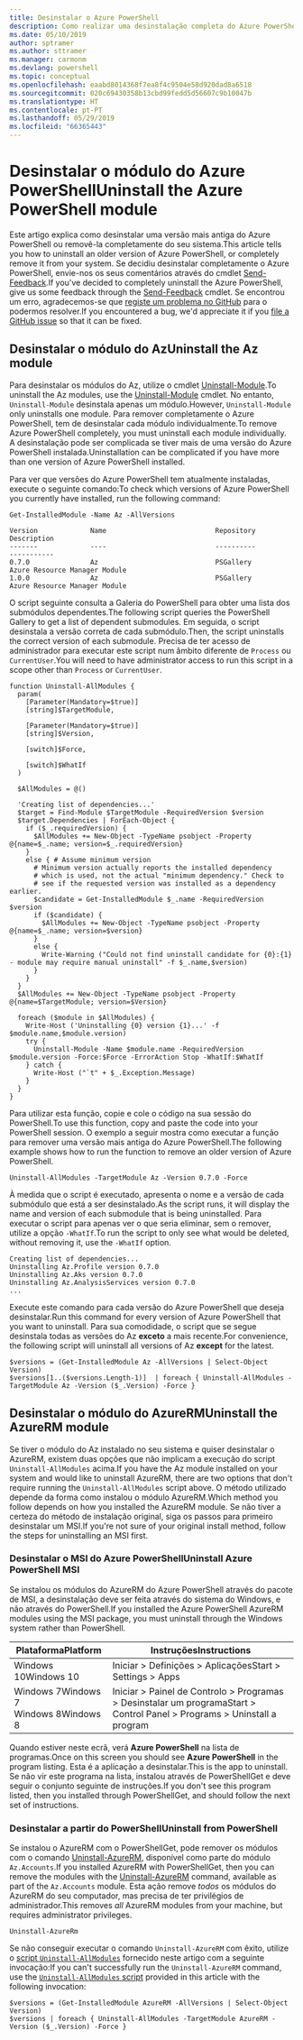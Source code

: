 ```yaml
---
title: Desinstalar o Azure PowerShell
description: Como realizar uma desinstalação completa do Azure PowerShell
ms.date: 05/10/2019
author: sptramer
ms.author: sttramer
ms.manager: carmonm
ms.devlang: powershell
ms.topic: conceptual
ms.openlocfilehash: eaabd8014368f7ea8f4c9504e58d920dad8a6518
ms.sourcegitcommit: 020c69430358b13cbd99fedd5d56607c9b10047b
ms.translationtype: HT
ms.contentlocale: pt-PT
ms.lasthandoff: 05/29/2019
ms.locfileid: "66365443"
---
```

# <a name="uninstall-the-azure-powershell-module"></a><span data-ttu-id="ffe99-103">Desinstalar o módulo do Azure PowerShell</span><span class="sxs-lookup"><span data-stu-id="ffe99-103">Uninstall the Azure PowerShell module</span></span>

<span data-ttu-id="ffe99-104">Este artigo explica como desinstalar uma versão mais antiga do Azure PowerShell ou removê-la completamente do seu sistema.</span><span class="sxs-lookup"><span data-stu-id="ffe99-104">This article tells you how to uninstall an older version of Azure PowerShell, or completely remove it from your system.</span></span> <span data-ttu-id="ffe99-105">Se decidiu desinstalar completamente o Azure PowerShell, envie-nos os seus comentários através do cmdlet [Send-Feedback](/powershell/module/az.accounts/send-feedback).</span><span class="sxs-lookup"><span data-stu-id="ffe99-105">If you've decided to completely uninstall the Azure PowerShell, give us some feedback through the [Send-Feedback](/powershell/module/az.accounts/send-feedback) cmdlet.</span></span>
<span data-ttu-id="ffe99-106">Se encontrou um erro, agradecemos-se que [registe um problema no GitHub](https://github.com/azure/azure-powershell/issues) para o podermos resolver.</span><span class="sxs-lookup"><span data-stu-id="ffe99-106">If you encountered a bug, we'd appreciate it if you [file a GitHub issue](https://github.com/azure/azure-powershell/issues) so that it can be fixed.</span></span>

## <a name="uninstall-the-az-module"></a><span data-ttu-id="ffe99-107">Desinstalar o módulo do Az</span><span class="sxs-lookup"><span data-stu-id="ffe99-107">Uninstall the Az module</span></span>

<span data-ttu-id="ffe99-108">Para desinstalar os módulos do Az, utilize o cmdlet [Uninstall-Module](/powershell/module/powershellget/uninstall-module).</span><span class="sxs-lookup"><span data-stu-id="ffe99-108">To uninstall the Az modules, use the [Uninstall-Module](/powershell/module/powershellget/uninstall-module) cmdlet.</span></span> <span data-ttu-id="ffe99-109">No entanto, `Uninstall-Module` desinstala apenas um módulo.</span><span class="sxs-lookup"><span data-stu-id="ffe99-109">However, `Uninstall-Module` only uninstalls one module.</span></span> <span data-ttu-id="ffe99-110">Para remover completamente o Azure PowerShell, tem de desinstalar cada módulo individualmente.</span><span class="sxs-lookup"><span data-stu-id="ffe99-110">To remove Azure PowerShell completely, you must uninstall each module individually.</span></span> <span data-ttu-id="ffe99-111">A desinstalação pode ser complicada se tiver mais de uma versão do Azure PowerShell instalada.</span><span class="sxs-lookup"><span data-stu-id="ffe99-111">Uninstallation can be complicated if you have more than one version of Azure PowerShell installed.</span></span>

<span data-ttu-id="ffe99-112">Para ver que versões do Azure PowerShell tem atualmente instaladas, execute o seguinte comando:</span><span class="sxs-lookup"><span data-stu-id="ffe99-112">To check which versions of Azure PowerShell you currently have installed, run the following command:</span></span>

```powershell-interactive
Get-InstalledModule -Name Az -AllVersions
```

```output
Version             Name                           Repository           Description
-------             ----                           ----------           -----------
0.7.0               Az                             PSGallery            Azure Resource Manager Module
1.0.0               Az                             PSGallery            Azure Resource Manager Module
```

<a name="uninstall-script"/>

<span data-ttu-id="ffe99-113">O script seguinte consulta a Galeria do PowerShell para obter uma lista dos submódulos dependentes.</span><span class="sxs-lookup"><span data-stu-id="ffe99-113">The following script queries the PowerShell Gallery to get a list of dependent submodules.</span></span> <span data-ttu-id="ffe99-114">Em seguida, o script desinstala a versão correta de cada submódulo.</span><span class="sxs-lookup"><span data-stu-id="ffe99-114">Then, the script uninstalls the correct version of each submodule.</span></span> <span data-ttu-id="ffe99-115">Precisa de ter acesso de administrador para executar este script num âmbito diferente de `Process` ou `CurrentUser`.</span><span class="sxs-lookup"><span data-stu-id="ffe99-115">You will need to have administrator access to run this script in a scope other than `Process` or `CurrentUser`.</span></span>

```powershell-interactive
function Uninstall-AllModules {
  param(
    [Parameter(Mandatory=$true)]
    [string]$TargetModule,

    [Parameter(Mandatory=$true)]
    [string]$Version,

    [switch]$Force,

    [switch]$WhatIf
  )
  
  $AllModules = @()
  
  'Creating list of dependencies...'
  $target = Find-Module $TargetModule -RequiredVersion $version
  $target.Dependencies | ForEach-Object {
    if ($_.requiredVersion) {
      $AllModules += New-Object -TypeName psobject -Property @{name=$_.name; version=$_.requiredVersion}
    }
    else { # Assume minimum version
      # Minimum version actually reports the installed dependency
      # which is used, not the actual "minimum dependency." Check to
      # see if the requested version was installed as a dependency earlier.
      $candidate = Get-InstalledModule $_.name -RequiredVersion $version
      if ($candidate) {
        $AllModules += New-Object -TypeName psobject -Property @{name=$_.name; version=$version}
      }
      else {
        Write-Warning ("Could not find uninstall candidate for {0}:{1} - module may require manual uninstall" -f $_.name,$version)
      }
    }
  }
  $AllModules += New-Object -TypeName psobject -Property @{name=$TargetModule; version=$Version}

  foreach ($module in $AllModules) {
    Write-Host ('Uninstalling {0} version {1}...' -f $module.name,$module.version)
    try {
      Uninstall-Module -Name $module.name -RequiredVersion $module.version -Force:$Force -ErrorAction Stop -WhatIf:$WhatIf
    } catch {
      Write-Host ("`t" + $_.Exception.Message)
    }
  }
}
```

<span data-ttu-id="ffe99-116">Para utilizar esta função, copie e cole o código na sua sessão do PowerShell.</span><span class="sxs-lookup"><span data-stu-id="ffe99-116">To use this function, copy and paste the code into your PowerShell session.</span></span> <span data-ttu-id="ffe99-117">O exemplo a seguir mostra como executar a função para remover uma versão mais antiga do Azure PowerShell.</span><span class="sxs-lookup"><span data-stu-id="ffe99-117">The following example shows how to run the function to remove an older version of Azure PowerShell.</span></span>

```powershell-interactive
Uninstall-AllModules -TargetModule Az -Version 0.7.0 -Force
```

<span data-ttu-id="ffe99-118">À medida que o script é executado, apresenta o nome e a versão de cada submódulo que está a ser desinstalado.</span><span class="sxs-lookup"><span data-stu-id="ffe99-118">As the script runs, it will display the name and version of each submodule that is being uninstalled.</span></span> <span data-ttu-id="ffe99-119">Para executar o script para apenas ver o que seria eliminar, sem o remover, utilize a opção `-WhatIf`.</span><span class="sxs-lookup"><span data-stu-id="ffe99-119">To run the script to only see what would be deleted, without removing it, use the `-WhatIf` option.</span></span>

```output
Creating list of dependencies...
Uninstalling Az.Profile version 0.7.0
Uninstalling Az.Aks version 0.7.0
Uninstalling Az.AnalysisServices version 0.7.0
...
```

<span data-ttu-id="ffe99-120">Execute este comando para cada versão do Azure PowerShell que deseja desinstalar.</span><span class="sxs-lookup"><span data-stu-id="ffe99-120">Run this command for every version of Azure PowerShell that you want to uninstall.</span></span> <span data-ttu-id="ffe99-121">Para sua comodidade, o script que se segue desinstala todas as versões do Az __exceto__ a mais recente.</span><span class="sxs-lookup"><span data-stu-id="ffe99-121">For convenience, the following script will uninstall all versions of Az __except__ for the latest.</span></span>

```powershell-interactive
$versions = (Get-InstalledModule Az -AllVersions | Select-Object Version)
$versions[1..($versions.Length-1)]  | foreach { Uninstall-AllModules -TargetModule Az -Version ($_.Version) -Force }
```

## <a name="uninstall-the-azurerm-module"></a><span data-ttu-id="ffe99-122">Desinstalar o módulo do AzureRM</span><span class="sxs-lookup"><span data-stu-id="ffe99-122">Uninstall the AzureRM module</span></span>

<span data-ttu-id="ffe99-123">Se tiver o módulo do Az instalado no seu sistema e quiser desinstalar o AzureRM, existem duas opções que não implicam a execução do script `Uninstall-AllModules` acima.</span><span class="sxs-lookup"><span data-stu-id="ffe99-123">If you have the Az module installed on your system and would like to uninstall AzureRM, there are two options that don't require running the `Uninstall-AllModules` script above.</span></span> <span data-ttu-id="ffe99-124">O método utilizado depende da forma como instalou o módulo AzureRM.</span><span class="sxs-lookup"><span data-stu-id="ffe99-124">Which method you follow depends on how you installed the AzureRM module.</span></span>
<span data-ttu-id="ffe99-125">Se não tiver a certeza do método de instalação original, siga os passos para primeiro desinstalar um MSI.</span><span class="sxs-lookup"><span data-stu-id="ffe99-125">If you're not sure of your original install method, follow the steps for uninstalling an MSI first.</span></span>

### <a name="uninstall-azure-powershell-msi"></a><span data-ttu-id="ffe99-126">Desinstalar o MSI do Azure PowerShell</span><span class="sxs-lookup"><span data-stu-id="ffe99-126">Uninstall Azure PowerShell MSI</span></span>

<span data-ttu-id="ffe99-127">Se instalou os módulos do AzureRM do Azure PowerShell através do pacote de MSI, a desinstalação deve ser feita através do sistema do Windows, e não através do PowerShell.</span><span class="sxs-lookup"><span data-stu-id="ffe99-127">If you installed the Azure PowerShell AzureRM modules using the MSI package, you must uninstall through the Windows system rather than PowerShell.</span></span>

| <span data-ttu-id="ffe99-128">Plataforma</span><span class="sxs-lookup"><span data-stu-id="ffe99-128">Platform</span></span> | <span data-ttu-id="ffe99-129">Instruções</span><span class="sxs-lookup"><span data-stu-id="ffe99-129">Instructions</span></span> |
|----------|--------------|
| <span data-ttu-id="ffe99-130">Windows 10</span><span class="sxs-lookup"><span data-stu-id="ffe99-130">Windows 10</span></span> | <span data-ttu-id="ffe99-131">Iniciar > Definições > Aplicações</span><span class="sxs-lookup"><span data-stu-id="ffe99-131">Start > Settings > Apps</span></span> |
| <span data-ttu-id="ffe99-132">Windows 7</span><span class="sxs-lookup"><span data-stu-id="ffe99-132">Windows 7</span></span> </br><span data-ttu-id="ffe99-133">Windows 8</span><span class="sxs-lookup"><span data-stu-id="ffe99-133">Windows 8</span></span> | <span data-ttu-id="ffe99-134">Iniciar > Painel de Controlo > Programas > Desinstalar um programa</span><span class="sxs-lookup"><span data-stu-id="ffe99-134">Start > Control Panel > Programs > Uninstall a program</span></span> |

<span data-ttu-id="ffe99-135">Quando estiver neste ecrã, verá __Azure PowerShell__ na lista de programas.</span><span class="sxs-lookup"><span data-stu-id="ffe99-135">Once on this screen you should see __Azure PowerShell__ in the program listing.</span></span> <span data-ttu-id="ffe99-136">Esta é a aplicação a desinstalar.</span><span class="sxs-lookup"><span data-stu-id="ffe99-136">This is the app to uninstall.</span></span> <span data-ttu-id="ffe99-137">Se não vir este programa na lista, instalou através de PowerShellGet e deve seguir o conjunto seguinte de instruções.</span><span class="sxs-lookup"><span data-stu-id="ffe99-137">If you don't see this program listed, then you installed through PowerShellGet, and should follow the next set of instructions.</span></span>

### <a name="uninstall-from-powershell"></a><span data-ttu-id="ffe99-138">Desinstalar a partir do PowerShell</span><span class="sxs-lookup"><span data-stu-id="ffe99-138">Uninstall from PowerShell</span></span>

<span data-ttu-id="ffe99-139">Se instalou o AzureRM com o PowerShellGet, pode remover os módulos com o comando [Uninstall-AzureRM](/powershell/module/az.accounts/uninstall-azurerm), disponível como parte do módulo `Az.Accounts`.</span><span class="sxs-lookup"><span data-stu-id="ffe99-139">If you installed AzureRM with PowerShellGet, then you can remove the modules with the [Uninstall-AzureRM](/powershell/module/az.accounts/uninstall-azurerm) command, available as part of the `Az.Accounts` module.</span></span> <span data-ttu-id="ffe99-140">Esta ação remove _todos_ os módulos do AzureRM do seu computador, mas precisa de ter privilégios de administrador.</span><span class="sxs-lookup"><span data-stu-id="ffe99-140">This removes _all_ AzureRM modules from your machine, but requires administrator privileges.</span></span>

```powershell-interactive
Uninstall-AzureRm
```

<span data-ttu-id="ffe99-141">Se não conseguir executar o comando `Uninstall-AzureRM` com êxito, utilize o [script `Uninstall-AllModules`](#uninstall-script) fornecido neste artigo com a seguinte invocação:</span><span class="sxs-lookup"><span data-stu-id="ffe99-141">If you can't successfully run the `Uninstall-AzureRM` command, use the [`Uninstall-AllModules` script](#uninstall-script) provided in this article with the following invocation:</span></span>

```powershell-interactive
$versions = (Get-InstalledModule AzureRM -AllVersions | Select-Object Version)
$versions | foreach { Uninstall-AllModules -TargetModule AzureRM -Version ($_.Version) -Force }
```